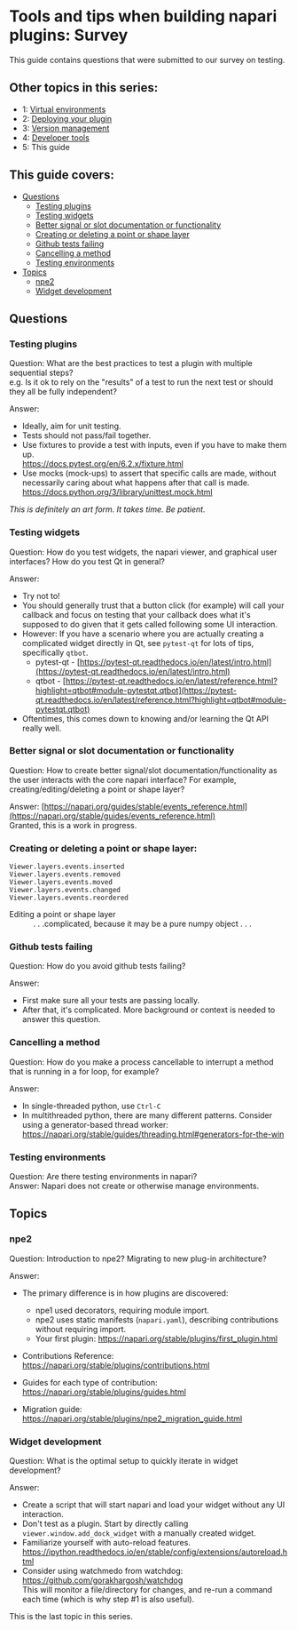 # Tools and tips when building napari plugins: Survey 

This guide contains questions that were submitted to our survey on testing.  

## Other topics in this series:

* 1: [Virtual environments](./1-virtual-environments.md)   
* 2: [Deploying your plugin](./2-deploying-your-plugin.md)  
* 3: [Version management](./3-version-management.md)  
* 4: [Developer tools](./4-developer-tools.md)
* 5: This guide  

## This guide covers:   
* [Questions](#questions)  
    - [Testing plugins](#testing-plugins)  
    - [Testing widgets](#testing-widgets)  
    - [Better signal or slot documentation or functionality](#better-signal-or-slot-documentation-or-functionality)  
    - [Creating or deleting a point or shape layer](#creating-or-deleting-a-point-or-shape-layer)  
    - [Github tests failing](#github-tests-failing)  
    - [Cancelling a method](#cancelling-a-method)  
    - [Testing environments](#testing-environments)  
* [Topics](#topics)  
    - [npe2](#npe2)  
    - [Widget development](#widget-development)
  
## Questions

### Testing plugins    
Question: What are the best practices to test a plugin with multiple sequential steps?  
e.g. Is it ok to rely on the "results" of a test to run the next test or should they all be fully independent?  

Answer:  
* Ideally, aim for unit testing.  
* Tests should not pass/fail together.  
* Use fixtures to provide a test with inputs, even if you have to make them up.  
  https://docs.pytest.org/en/6.2.x/fixture.html 
* Use mocks (mock-ups) to assert that specific calls are made, without necessarily caring about what happens after that call is made.  
  https://docs.python.org/3/library/unittest.mock.html 

*This is definitely an art form. It takes time. Be patient.*

### Testing widgets
Question: How do you test widgets, the napari viewer, and graphical user interfaces? How do you test Qt in general?

Answer:
* Try not to!
* You should generally trust that a button click (for example) will call your callback and focus on testing that your callback does what it's supposed to do given that it gets called following some UI interaction.
* However: If you have a scenario where you are actually creating a complicated widget directly in Qt, see `pytest-qt` for lots of tips, specifically `qtbot`.
    - pytest-qt - [https://pytest-qt.readthedocs.io/en/latest/intro.html](https://pytest-qt.readthedocs.io/en/latest/intro.html)
    - qtbot - [https://pytest-qt.readthedocs.io/en/latest/reference.html?highlight=qtbot#module-pytestqt.qtbot](https://pytest-qt.readthedocs.io/en/latest/reference.html?highlight=qtbot#module-pytestqt.qtbot)
* Oftentimes, this comes down to knowing and/or learning the Qt API really well.  

### Better signal or slot documentation or functionality
Question: How to create better signal/slot documentation/functionality as the user interacts with the core napari interface? For example, creating/editing/deleting a point or shape layer?

Answer: 
[https://napari.org/guides/stable/events_reference.html](https://napari.org/stable/guides/events_reference.html)  
Granted, this is a work in progress. 

### Creating or deleting a point or shape layer:  
    Viewer.layers.events.inserted  
    Viewer.layers.events.removed  
    Viewer.layers.events.moved  
    Viewer.layers.events.changed  
    Viewer.layers.events.reordered  

Editing a point or shape layer  
&nbsp;&nbsp;&nbsp;&nbsp;&nbsp;&nbsp;&nbsp;&nbsp;&nbsp;&nbsp;&nbsp;. . .complicated, because it may be a pure numpy object . . .  

### Github tests failing  
Question: How do you avoid github tests failing?  
  
Answer:  
* First make sure all your tests are passing locally.  
* After that, it's complicated. More background or context is needed to answer this question.  
  
### Cancelling a method  
Question: How do you make a process cancellable to interrupt a method that is running in a for loop, for example?  

Answer:  
* In single-threaded python, use `Ctrl-C`  
* In multithreaded python, there are many different patterns. Consider using a generator-based thread worker:  
  https://napari.org/stable/guides/threading.html#generators-for-the-win  

### Testing environments  
Question: Are there testing environments in napari?  
Answer: Napari does not create or otherwise manage environments.  
  
## Topics  
  
### npe2  
Question: Introduction to npe2? Migrating to new plug-in architecture?   
  
Answer:  
* The primary difference is in how plugins are discovered:  
    - npe1 used decorators, requiring module import.  
    - npe2 uses static manifests (`napari.yaml`), describing contributions without requiring import.  
    - Your first plugin: https://napari.org/stable/plugins/first_plugin.html  
  
* Contributions Reference: https://napari.org/stable/plugins/contributions.html  
* Guides for each type of contribution: https://napari.org/stable/plugins/guides.html  
* Migration guide: https://napari.org/stable/plugins/npe2_migration_guide.html  
  
### Widget development  
Question: What is the optimal setup to quickly iterate in widget development?    
  
Answer:   
* Create a script that will start napari and load your widget without any UI interaction.  
* Don't test as a plugin. Start by directly calling `viewer.window.add_dock_widget` with a manually created widget.  
* Familiarize yourself with auto-reload features.  
  https://ipython.readthedocs.io/en/stable/config/extensions/autoreload.html   
* Consider using watchmedo from watchdog:  
  https://github.com/gorakhargosh/watchdog  
  This will monitor a file/directory for changes, and re-run a command each time (which is why step #1 is also useful).  


This is the last topic in this series. 
